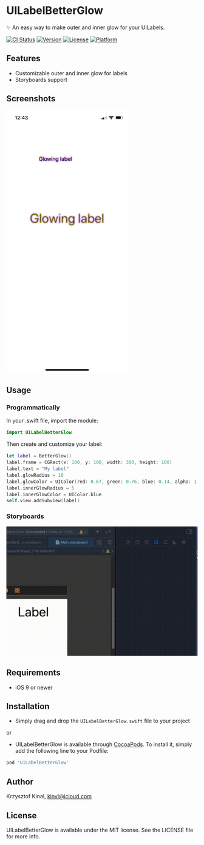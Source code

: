 # UILabelBetterGlow
✨ An easy way to make outer and inner glow for your UILabels.

[![CI Status](https://img.shields.io/travis/kinvl/UILabelBetterGlow.svg?style=flat)](https://travis-ci.org/kinvl/UILabelBetterGlow)
[![Version](https://img.shields.io/cocoapods/v/UILabelBetterGlow.svg?style=flat)](https://cocoapods.org/pods/UILabelBetterGlow)
[![License](https://img.shields.io/cocoapods/l/UILabelBetterGlow.svg?style=flat)](https://cocoapods.org/pods/UILabelBetterGlow)
[![Platform](https://img.shields.io/cocoapods/p/UILabelBetterGlow.svg?style=flat)](https://cocoapods.org/pods/UILabelBetterGlow)

## Features

- Customizable outer and inner glow for labels
- Storyboards support

## Screenshots
<img src="https://github.com/kinvl/UILabelBetterGlow/blob/main/Assets/Screenshot.PNG " width="320">

## Usage
### Programmatically
In your .swift file, import the module:
```swift
import UILabelBetterGlow
```
Then create and customize your label:
```swift
let label = BetterGlow()
label.frame = CGRect(x: 100, y: 100, width: 300, height: 100)
label.text = "My label"
label.glowRadius = 10
label.glowColor = UIColor(red: 0.67, green: 0.76, blue: 0.14, alpha: 1.00)
label.innerGlowRadius = 5
label.innerGlowColor = UIColor.blue
self.view.addSubview(label)
```

### Storyboards
<img src="https://raw.githubusercontent.com/kinvl/UILabelBetterGlow/main/Assets/Gif.gif">

## Requirements

- iOS 9 or newer

## Installation

- Simply drag and drop the `UILabelBetterGlow.swift` file to your project

or

- UILabelBetterGlow is available through [CocoaPods](https://cocoapods.org). To install
it, simply add the following line to your Podfile:

```ruby
pod 'UILabelBetterGlow'
```

## Author

Krzysztof Kinal, kinvl@icloud.com

## License

UILabelBetterGlow is available under the MIT license. See the LICENSE file for more info.
